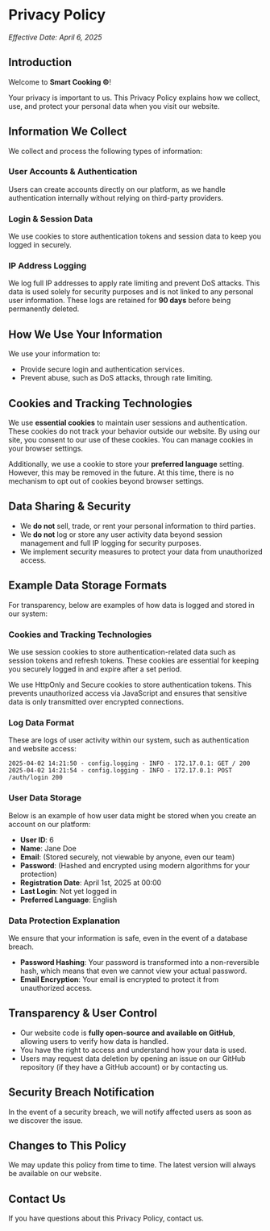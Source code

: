 # Privacy Policy

_Effective Date: April 6, 2025_

## Introduction

Welcome to **Smart Cooking ©**!

Your privacy is important to us.
This Privacy Policy explains how we collect, use, and protect your personal data when you visit our website.

## Information We Collect

We collect and process the following types of information:

### User Accounts & Authentication

Users can create accounts directly on our platform, as we handle authentication internally without relying on third-party providers.

### Login & Session Data

We use cookies to store authentication tokens and session data to keep you logged in securely.

### IP Address Logging

We log full IP addresses to apply rate limiting and prevent DoS attacks. This data is used solely for security purposes and is not linked to any personal user information. These logs are retained for **90 days** before being permanently deleted.

## How We Use Your Information

We use your information to:

- Provide secure login and authentication services.
- Prevent abuse, such as DoS attacks, through rate limiting.

## Cookies and Tracking Technologies

We use **essential cookies** to maintain user sessions and authentication. These cookies do not track your behavior outside our website. By using our site, you consent to our use of these cookies. You can manage cookies in your browser settings.

Additionally, we use a cookie to store your **preferred language** setting. However, this may be removed in the future. At this time, there is no mechanism to opt out of cookies beyond browser settings.

## Data Sharing & Security

- We **do not** sell, trade, or rent your personal information to third parties.
- We **do not** log or store any user activity data beyond session management and full IP logging for security purposes.
- We implement security measures to protect your data from unauthorized access.

## Example Data Storage Formats

For transparency, below are examples of how data is logged and stored in our system:

### Cookies and Tracking Technologies

We use session cookies to store authentication-related data such as session tokens and refresh tokens. These cookies are essential for keeping you securely logged in and expire after a set period.

We use HttpOnly and Secure cookies to store authentication tokens. This prevents unauthorized access via JavaScript and ensures that sensitive data is only transmitted over encrypted connections.

### Log Data Format

These are logs of user activity within our system, such as authentication and website access:

```
2025-04-02 14:21:50 - config.logging - INFO - 172.17.0.1: GET / 200
2025-04-02 14:21:54 - config.logging - INFO - 172.17.0.1: POST /auth/login 200
```

### User Data Storage

Below is an example of how user data might be stored when you create an account on our platform:

- **User ID**: 6
- **Name**: Jane Doe
- **Email**: (Stored securely, not viewable by anyone, even our team)
- **Password**: (Hashed and encrypted using modern algorithms for your protection)
- **Registration Date**: April 1st, 2025 at 00:00
- **Last Login**: Not yet logged in
- **Preferred Language**: English

### Data Protection Explanation

We ensure that your information is safe, even in the event of a database breach.

- **Password Hashing**: Your password is transformed into a non-reversible hash, which means that even we cannot view your actual password.
- **Email Encryption**: Your email is encrypted to protect it from unauthorized access.

## Transparency & User Control

- Our website code is **fully open-source and available on GitHub**, allowing users to verify how data is handled.
- You have the right to access and understand how your data is used.
- Users may request data deletion by opening an issue on our GitHub repository (if they have a GitHub account) or by contacting us.

## Security Breach Notification

In the event of a security breach, we will notify affected users as soon as we discover the issue.

## Changes to This Policy

We may update this policy from time to time. The latest version will always be available on our website.

## Contact Us

If you have questions about this Privacy Policy, contact us.
